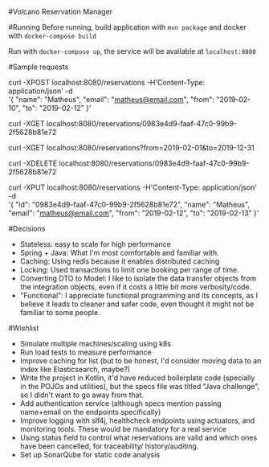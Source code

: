 #Volcano Reservation Manager

#Running
Before running, build application with `mvn package` and docker with `docker-compose build`

Run with `docker-compose up`, the service will be available at `localhost:8080`

#Sample requests

curl -XPOST localhost:8080/reservations -H'Content-Type: application/json' -d \
'{
  "name": "Matheus",
  "email": "matheus@email.com",
  "from": "2019-02-10",
  "to": "2019-02-12"
}'

curl -XGET localhost:8080/reservations/0983e4d9-faaf-47c0-99b9-2f5628b81e72

curl -XGET localhost:8080/reservations?from=2019-02-01&to=2019-12-31

curl -XDELETE localhost:8080/reservations/0983e4d9-faaf-47c0-99b9-2f5628b81e72

curl -XPUT localhost:8080/reservations -H'Content-Type: application/json' -d \
'{
  "id": "0983e4d9-faaf-47c0-99b9-2f5628b81e72",
  "name": "Matheus",
  "email": "matheus@email.com",
  "from": "2019-02-12",
  "to": "2019-02-13"
}'

#Decisions
 - Stateless: easy to scale for high performance
 - Spring + Java: What I'm most comfortable and familiar with.
 - Caching: Using redis because it enables distributed caching
 - Locking: Used transactions to limit one booking per range of time.
 - Converting DTO to Model: I like to isolate the data transfer objects from the integration objects, even if it
 costs a little bit more verbosity/code.
 - "Functional": I appreciate functional programming and its concepts, as I believe it leads to cleaner and safer code,
 even thought it might not be familiar to some people.

#Wishlist
 - Simulate multiple machines/scaling using k8s
 - Run load tests to measure performance
 - Improve caching for list (but to be honest, I'd consider moving data to an index like Elasticsearch, maybe?)
 - Write the project in Kotlin, it'd have reduced boilerplate code (specially in the POJOs and utilities), but the
 specs file was titled "Java challenge", so I didn't want to go away from that.
 - Add authentication service (although specs mention passing name+email on the endpoints specifically)
 - Improve logging with slf4j, healthcheck endpoints using actuators, and monitoring tools. These would be mandatory
 for a real service
 - Using status field to control what reservations are valid and which ones have been cancelled, for traceability/
 history/auditing.
 - Set up SonarQube for static code analysis
